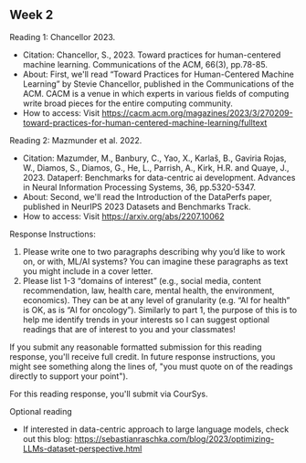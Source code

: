 ## Week 2

Reading 1: Chancellor 2023.
- Citation: Chancellor, S., 2023. Toward practices for human-centered machine learning. Communications of the ACM, 66(3), pp.78-85.
- About: First, we'll read “Toward Practices for Human-Centered Machine Learning” by Stevie Chancellor, published in the Communications of the ACM. CACM is a venue in which experts in various fields of computing write broad pieces for the entire computing community.
- How to access: Visit https://cacm.acm.org/magazines/2023/3/270209-toward-practices-for-human-centered-machine-learning/fulltext

Reading 2: Mazmunder et al. 2022.
- Citation: Mazumder, M., Banbury, C., Yao, X., Karlaš, B., Gaviria Rojas, W., Diamos, S., Diamos, G., He, L., Parrish, A., Kirk, H.R. and Quaye, J., 2023. Dataperf: Benchmarks for data-centric ai development. Advances in Neural Information Processing Systems, 36, pp.5320-5347.
- About: Second, we'll read the Introduction of the DataPerfs paper, published in NeurIPS 2023 Datasets and Benchmarks Track.
- How to access: Visit https://arxiv.org/abs/2207.10062 

Response Instructions:

1) Please write one to two paragraphs describing why you’d like to work on, or with, ML/AI systems? You can imagine these paragraphs as text you might include in a cover letter.
2) Please list 1-3 “domains of interest” (e.g., social media, content recommendation, law, health care, mental health, the environment, economics). They can be at any level of granularity (e.g. “AI for health” is OK, as is “AI for oncology”). Similarly to part 1, the purpose of this is to help me identify trends in your interests so I can suggest optional readings that are of interest to you and your classmates!

If you submit any reasonable formatted submission for this reading response, you'll receive full credit. In future response instructions, you might see something along the lines of, "you must quote on of the readings directly to support your point").

For this reading response, you'll submit via CourSys.

Optional reading
- If interested in data-centric approach to large language models, check out this blog: https://sebastianraschka.com/blog/2023/optimizing-LLMs-dataset-perspective.html 

